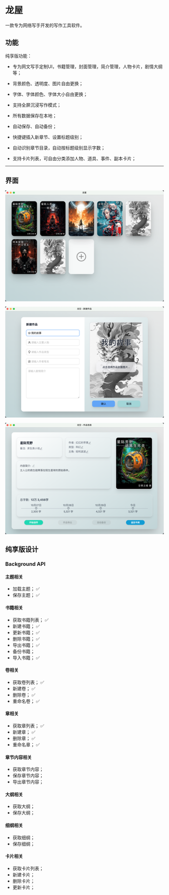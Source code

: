 # 龙屋

一款专为网络写手开发的写作工具软件。

## 功能

纯享版功能：

- 专为网文写手定制UI，书籍管理，封面管理，简介管理，人物卡片，剧情大纲等；

- 背景颜色、透明度、图片自由更换；

- 字体、字体颜色、字体大小自由更换；

- 支持全屏沉浸写作模式；

- 所有数据保存在本地；

- 自动保存、自动备份；

- 快捷键插入新章节、设置标题级别；

- 自动识别章节目录，自动按标题级别显示字数；

- 支持卡片列表，可自由分类添加人物、道具、事件、副本卡片；

---

## 界面

![Alt text](image.png)

![Alt text](image-2.png)

![Alt text](image-1.png)

## 纯享版设计

### Background API

#### 主题相关
- 加载主题； ✅
- 保存主题； ✅

#### 书籍相关
- 获取书籍列表；  ✅
- 新建书籍；     ✅
- 更新书籍；     ✅
- 删除书籍；    ✅
- 导出书籍；   ✅
- 备份书籍；
- 导入书籍；  ✅

#### 卷相关
- 获取卷列表；  ✅
- 新建卷；     ✅
- 删除卷；     ✅
- 重命名卷；   ✅

#### 章相关
- 获取章列表； ✅
- 新建章；    ✅
- 删除章；    ✅
- 重命名章；  ✅

#### 章节内容相关
- 获取章节内容；
- 保存章节内容；
- 导出章节内容；

#### 大纲相关
- 获取大纲；
- 保存大纲；

#### 细纲相关
- 获取细纲；
- 保存细纲；

#### 卡片相关
- 获取卡片列表；
- 新建卡片；
- 删除卡片；
- 更新卡片；




